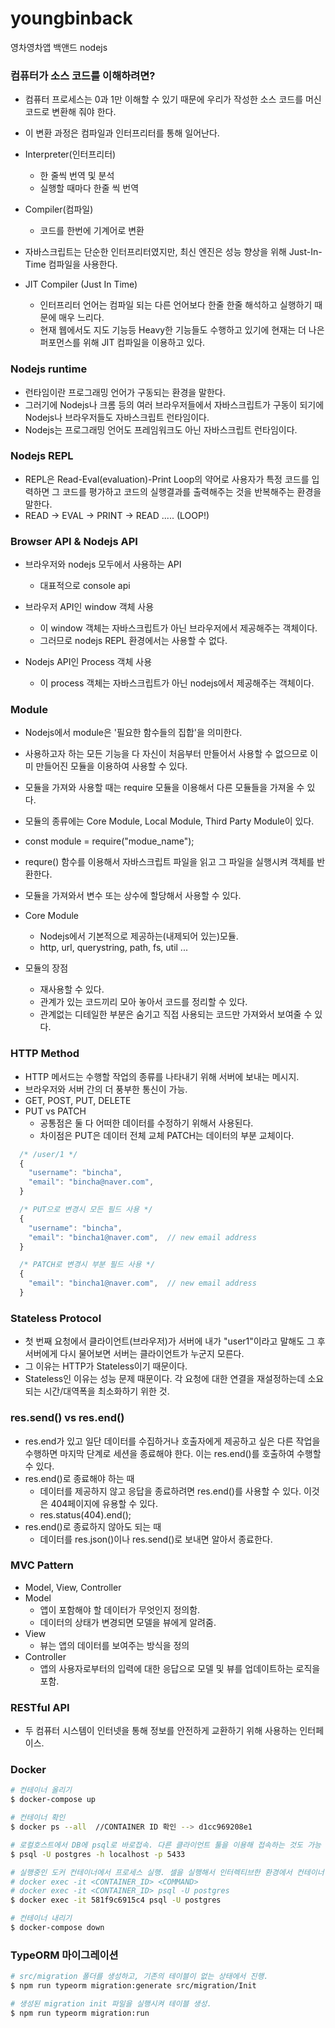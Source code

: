 # youngbinback

영차영차앱 백앤드 nodejs

### 컴퓨터가 소스 코드를 이해하려면?

- 컴퓨터 프로세스는 0과 1만 이해할 수 있기 때문에 우리가 작성한 소스 코드를 머신 코드로 변환해 줘야 한다.
- 이 변환 과정은 컴파일과 인터프리터를 통해 일어난다.

- Interpreter(인터프리터)

  - 한 줄씩 번역 및 분석
  - 실행할 때마다 한줄 씩 번역

- Compiler(컴파일)

  - 코드를 한번에 기계어로 변환

- 자바스크립트는 단순한 인터프리터였지만, 최신 엔진은 성능 향상을 위해 Just-In-Time 컴파일을 사용한다.

- JIT Compiler (Just In Time)
  - 인터프리터 언어는 컴파일 되는 다른 언어보다 한줄 한줄 해석하고 실행하기 때문에 매우 느리다.
  - 현재 웹에서도 지도 기능등 Heavy한 기능들도 수행하고 있기에 현재는 더 나은 퍼포먼스를 위해 JIT 컴파일을 이용하고 있다.

### Nodejs runtime

- 런타임이란 프로그래밍 언어가 구동되는 환경을 말한다.
- 그러기에 Nodejs나 크롬 등의 여러 브라우저들에서 자바스크립트가 구동이 되기에 Nodejs나 브라우저들도 자바스크립트 런타임이다.
- Nodejs는 프로그래밍 언어도 프레임워크도 아닌 자바스크립트 런타임이다.

### Nodejs REPL

- REPL은 Read-Eval(evaluation)-Print Loop의 약어로 사용자가 특정 코드를 입력하면 그 코드를 평가하고 코드의 실행결과를 출력해주는 것을 반복해주는 환경을 말한다.
- READ -> EVAL -> PRINT -> READ ..... (LOOP!)

### Browser API & Nodejs API

- 브라우저와 nodejs 모두에서 사용하는 API

  - 대표적으로 console api

- 브라우저 API인 window 객체 사용

  - 이 window 객체는 자바스크립트가 아닌 브라우저에서 제공해주는 객체이다.
  - 그러므로 nodejs REPL 환경에서는 사용할 수 없다.

- Nodejs API인 Process 객체 사용
  - 이 process 객체는 자바스크립트가 아닌 nodejs에서 제공해주는 객체이다.

### Module

- Nodejs에서 module은 '필요한 함수들의 집합'을 의미한다.
- 사용하고자 하는 모든 기능을 다 자신이 처음부터 만들어서 사용할 수 없으므로 이미 만들어진 모듈을 이용하여 사용할 수 있다.
- 모듈을 가져와 사용할 때는 require 모듈을 이용해서 다른 모듈들을 가져올 수 있다.
- 모듈의 종류에는 Core Module, Local Module, Third Party Module이 있다.
- const module = require("modue_name");
- requre() 함수를 이용해서 자바스크립트 파일을 읽고 그 파일을 실행시켜 객체를 반환한다.
- 모듈을 가져와서 변수 또는 상수에 할당해서 사용할 수 있다.

- Core Module

  - Nodejs에서 기본적으로 제공하는(내제되어 있는)모듈.
  - http, url, querystring, path, fs, util ...

- 모듈의 장점
  - 재사용할 수 있다.
  - 관계가 있는 코드끼리 모아 놓아서 코드를 정리할 수 있다.
  - 관계없는 디테일한 부분은 숨기고 직접 사용되는 코드만 가져와서 보여줄 수 있다.

### HTTP Method

- HTTP 메서드는 수행할 작업의 종류를 나타내기 위해 서버에 보내는 메시지.
- 브라우저와 서버 간의 더 풍부한 통신이 가능.
- GET, POST, PUT, DELETE
- PUT vs PATCH
  - 공통점은 둘 다 어떠한 데이터를 수정하기 위해서 사용된다.
  - 차이점은 PUT은 데이터 전체 교체 PATCH는 데이터의 부분 교체이다.

```js
  /* /user/1 */
  {
    "username": "bincha",
    "email": "bincha@naver.com",
  }

  /* PUT으로 변경시 모든 필드 사용 */
  {
    "username": "bincha",
    "email": "bincha1@naver.com",  // new email address
  }

  /* PATCH로 변경시 부분 필드 사용 */
  {
    "email": "bincha1@naver.com",  // new email address
  }
```

### Stateless Protocol

- 첫 번째 요청에서 클라이언트(브라우저)가 서버에 내가 "user1"이라고 말해도 그 후 서버에게 다시 물어보면 서버는 클라이언트가 누군지 모른다.
- 그 이유는 HTTP가 Stateless이기 때문이다.
- Stateless인 이유는 성능 문제 때문이다. 각 요청에 대한 연결을 재설정하는데 소요되는 시간/대역폭을 최소화하기 위한 것.

### res.send() vs res.end()

- res.end가 있고 일단 데이터를 수집하거나 호출자에게 제공하고 싶은 다른 작업을 수행하면 마지막 단계로 세션을 종료해야 한다. 이는 res.end()를 호출하여 수행할 수 있다.
- res.end()로 종료해야 하는 때
  - 데이터를 제공하지 않고 응답을 종료하려면 res.end()를 사용할 수 있다. 이것은 404페이지에 유용할 수 있다.
  - res.status(404).end();
- res.end()로 종료하지 않아도 되는 때
  - 데이터를 res.json()이나 res.send()로 보내면 알아서 종료한다.

### MVC Pattern

- Model, View, Controller
- Model
  - 앱이 포함해야 할 데이터가 무엇인지 정의함.
  - 데이터의 상태가 변경되면 모델을 뷰에게 알려줌.
- View
  - 뷰는 앱의 데이터를 보여주는 방식을 정의
- Controller
  - 앱의 사용자로부터의 입력에 대한 응답으로 모델 및 뷰를 업데이트하는 로직을 포함.

### RESTful API

- 두 컴퓨터 시스템이 인터넷을 통해 정보를 안전하게 교환하기 위해 사용하는 인터페이스.

### Docker

```bash
# 컨테이너 올리기
$ docker-compose up

# 컨테이너 확인
$ docker ps --all  //CONTAINER ID 확인 --> d1cc969208e1

# 로컬호스트에서 DB에 psql로 바로접속. 다른 클라이언트 툴을 이용해 접속하는 것도 가능
$ psql -U postgres -h localhost -p 5433

# 실행중인 도커 컨테이너에서 프로세스 실행. 셀을 실행해서 인터렉티브한 환경에서 컨테이너 환경을 탐색하는 것도 가능
# docker exec -it <CONTAINER_ID> <COMMAND>
# docker exec -it <CONTAINER_ID> psql -U postgres
$ docker exec -it 581f9c6915c4 psql -U postgres

# 컨테이너 내리기
$ docker-compose down
```

### TypeORM 마이그레이션

```bash
# src/migration 폴더를 생성하고, 기존의 테이블이 없는 상태에서 진행.
$ npm run typeorm migration:generate src/migration/Init

# 생성된 migration init 파일을 실행시켜 테이블 생성.
$ npm run typeorm migration:run
```
